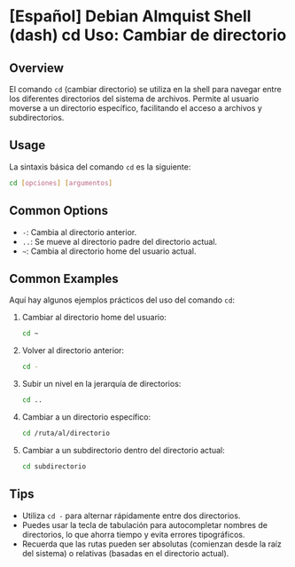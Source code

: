 # [Español] Debian Almquist Shell (dash) cd Uso: Cambiar de directorio

## Overview
El comando `cd` (cambiar directorio) se utiliza en la shell para navegar entre los diferentes directorios del sistema de archivos. Permite al usuario moverse a un directorio específico, facilitando el acceso a archivos y subdirectorios.

## Usage
La sintaxis básica del comando `cd` es la siguiente:

```bash
cd [opciones] [argumentos]
```

## Common Options
- `-`: Cambia al directorio anterior.
- `..`: Se mueve al directorio padre del directorio actual.
- `~`: Cambia al directorio home del usuario actual.

## Common Examples
Aquí hay algunos ejemplos prácticos del uso del comando `cd`:

1. Cambiar al directorio home del usuario:
   ```bash
   cd ~
   ```

2. Volver al directorio anterior:
   ```bash
   cd -
   ```

3. Subir un nivel en la jerarquía de directorios:
   ```bash
   cd ..
   ```

4. Cambiar a un directorio específico:
   ```bash
   cd /ruta/al/directorio
   ```

5. Cambiar a un subdirectorio dentro del directorio actual:
   ```bash
   cd subdirectorio
   ```

## Tips
- Utiliza `cd -` para alternar rápidamente entre dos directorios.
- Puedes usar la tecla de tabulación para autocompletar nombres de directorios, lo que ahorra tiempo y evita errores tipográficos.
- Recuerda que las rutas pueden ser absolutas (comienzan desde la raíz del sistema) o relativas (basadas en el directorio actual).